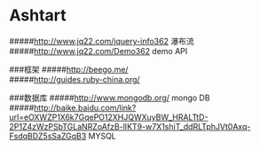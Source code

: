 # Ashtart

#####http://www.jq22.com/jquery-info362 瀑布流
#####http://www.jq22.com/Demo362 demo API

###框架
#####http://beego.me/  
#####http://guides.ruby-china.org/

###数据库
#####http://www.mongodb.org/ mongo DB
#####http://baike.baidu.com/link?url=eOXWZP1X6k7GqePO12XHJQWXuyBW_HRALTtD-2P1Z4zWzPSbTGLaNRZoAfzB-lIKT9-w7X1shiT_ddRLTphJVt0Axq-FsdqBDZ5sSaZGqB3 MYSQL

